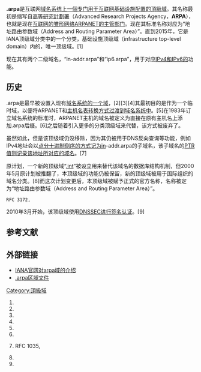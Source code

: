 **.arpa**是互联网[域名系统上一個专门用于互联网基础设施配置的](../Page/域名系统.md "wikilink")[頂級域](https://zh.wikipedia.org/wiki/頂級域 "wikilink")。其名称最初是缩写自[高等研究計劃署](../Page/國防高等研究計劃署.md "wikilink")（Advanced
Research Projects
Agency，**ARPA**），也就是现在[互联网的雏形网络](../Page/互联网.md "wikilink")[ARPANET的主管部门](../Page/ARPANET.md "wikilink")。现在其标准名称对应为“地址路由参数域（Address
and Routing Parameter
Area）”。直到2015年，它是IANA顶级域分类中的一个分类，基础设施顶级域（infrastructure
top-level domain）内的，唯一顶级域。\[1\]

现在其有两个二级域名，“in-addr.arpa”和“ip6.arpa”，用于对应[IPv4和](../Page/IPv4.md "wikilink")[IPv6的](../Page/IPv6.md "wikilink")功能。

## 历史

.arpa是最早被设置入现有[域名系统的一个域](../Page/域名系统.md "wikilink")，\[2\]\[3\]\[4\]其最初目的是作为一个临时域，以便将ARPANET和[主机名表转换方式过渡到域名系统中](../Page/Hosts文件.md "wikilink")。\[5\]在1983年订立域名系统的标准时，ARPANET主机的域名被定义为直接在原有主机名上添加.arpa后缀。\[6\]之后随着引入更多的分类顶级域来代替，该方式被废弃了。

虽然如此，但是该顶级域仍没移除，因为其仍被用于DNS反向查询等功能，例如IPv4地址会以[点分十进制倒序的方式记为in](https://zh.wikipedia.org/wiki/点分十进制 "wikilink")-addr.arpa的子域名，该子域名的[PTR值则记录该地址所对应的域名](../Page/域名伺服器記錄類型列表.md "wikilink")。\[7\]

原计划，一个新的顶级域“[.int](../Page/.int.md "wikilink")”被设立用来替代该域名的数据库结构机制，但2000年5月原计划被推翻了，本顶级域的功能仍被保留，新的顶级域被用于国际组织的域名分类。\[8\]而这次计划变更后，本顶级域被赋予正式的官方名称，名称被定为“地址路由参数域（Address
and Routing Parameter Area）”。<ref>

`RFC 3172,`

</ref>

2010年3月开始，该顶级域使用[DNSSEC进行签名认证](https://zh.wikipedia.org/wiki/DNSSEC "wikilink")。\[9\]

## 参考文献

## 外部链接

  - [IANA官网对arpa域的介绍](http://www.iana.org/arpa-dom/)
  - [.arpa区域文件](https://www.internic.net/domain/arpa.zone)

[Category:頂級域](https://zh.wikipedia.org/wiki/Category:頂級域 "wikilink")

1.

2.

3.

4.

5.
6.

7.  RFC 1035,

8.

9.